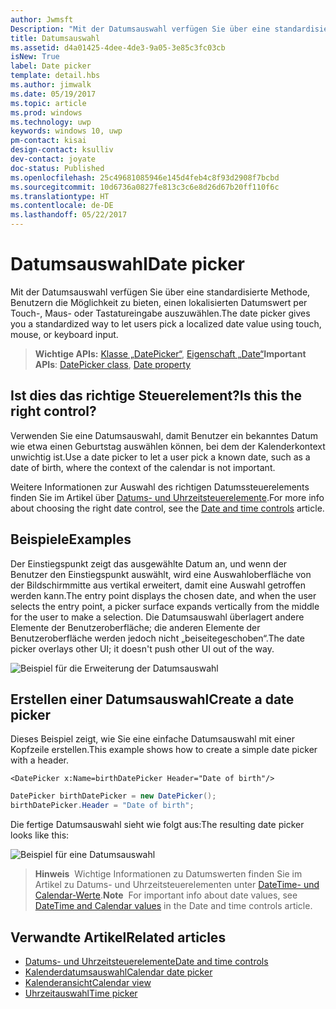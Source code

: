 ```yaml
---
author: Jwmsft
Description: "Mit der Datumsauswahl verfügen Sie über eine standardisierte Methode, Benutzern die Möglichkeit zu bieten, einen lokalisierten Datumswert per Touch-, Maus- oder Tastatureingabe auszuwählen."
title: Datumsauswahl
ms.assetid: d4a01425-4dee-4de3-9a05-3e85c3fc03cb
isNew: True
label: Date picker
template: detail.hbs
ms.author: jimwalk
ms.date: 05/19/2017
ms.topic: article
ms.prod: windows
ms.technology: uwp
keywords: windows 10, uwp
pm-contact: kisai
design-contact: ksulliv
dev-contact: joyate
doc-status: Published
ms.openlocfilehash: 25c49681085946e145d4feb4c8f93d2908f7bcbd
ms.sourcegitcommit: 10d6736a0827fe813c3c6e8d26d67b20ff110f6c
ms.translationtype: HT
ms.contentlocale: de-DE
ms.lasthandoff: 05/22/2017
---
```

# <a name="date-picker"></a><span data-ttu-id="e0764-104">Datumsauswahl</span><span class="sxs-lookup"><span data-stu-id="e0764-104">Date picker</span></span>

<link rel="stylesheet" href="https://az835927.vo.msecnd.net/sites/uwp/Resources/css/custom.css"> 

<span data-ttu-id="e0764-105">Mit der Datumsauswahl verfügen Sie über eine standardisierte Methode, Benutzern die Möglichkeit zu bieten, einen lokalisierten Datumswert per Touch-, Maus- oder Tastatureingabe auszuwählen.</span><span class="sxs-lookup"><span data-stu-id="e0764-105">The date picker gives you a standardized way to let users pick a localized date value using touch, mouse, or keyboard input.</span></span> 

> <span data-ttu-id="e0764-106">**Wichtige APIs:** [Klasse „DatePicker“](https://msdn.microsoft.com/library/windows/apps/xaml/windows.ui.xaml.controls.datepicker.aspx), [Eigenschaft „Date“](https://msdn.microsoft.com/library/windows/apps/xaml/windows.ui.xaml.controls.datepicker.date.aspx)</span><span class="sxs-lookup"><span data-stu-id="e0764-106">**Important APIs**: [DatePicker class](https://msdn.microsoft.com/library/windows/apps/xaml/windows.ui.xaml.controls.datepicker.aspx), [Date property](https://msdn.microsoft.com/library/windows/apps/xaml/windows.ui.xaml.controls.datepicker.date.aspx)</span></span>


## <a name="is-this-the-right-control"></a><span data-ttu-id="e0764-107">Ist dies das richtige Steuerelement?</span><span class="sxs-lookup"><span data-stu-id="e0764-107">Is this the right control?</span></span>
<span data-ttu-id="e0764-108">Verwenden Sie eine Datumsauswahl, damit Benutzer ein bekanntes Datum wie etwa einen Geburtstag auswählen können, bei dem der Kalenderkontext unwichtig ist.</span><span class="sxs-lookup"><span data-stu-id="e0764-108">Use a date picker to let a user pick a known date, such as a date of birth, where the context of the calendar is not important.</span></span>

<span data-ttu-id="e0764-109">Weitere Informationen zur Auswahl des richtigen Datumssteuerelements finden Sie im Artikel über [Datums- und Uhrzeitsteuerelemente](date-and-time.md).</span><span class="sxs-lookup"><span data-stu-id="e0764-109">For more info about choosing the right date control, see the [Date and time controls](date-and-time.md) article.</span></span>

## <a name="examples"></a><span data-ttu-id="e0764-110">Beispiele</span><span class="sxs-lookup"><span data-stu-id="e0764-110">Examples</span></span>

<span data-ttu-id="e0764-111">Der Einstiegspunkt zeigt das ausgewählte Datum an, und wenn der Benutzer den Einstiegspunkt auswählt, wird eine Auswahloberfläche von der Bildschirmmitte aus vertikal erweitert, damit eine Auswahl getroffen werden kann.</span><span class="sxs-lookup"><span data-stu-id="e0764-111">The entry point displays the chosen date, and when the user selects the entry point, a picker surface expands vertically from the middle for the user to make a selection.</span></span> <span data-ttu-id="e0764-112">Die Datumsauswahl überlagert andere Elemente der Benutzeroberfläche; die anderen Elemente der Benutzeroberfläche werden jedoch nicht „beiseitegeschoben“.</span><span class="sxs-lookup"><span data-stu-id="e0764-112">The date picker overlays other UI; it doesn't push other UI out of the way.</span></span>

![Beispiel für die Erweiterung der Datumsauswahl](images/controls_datepicker_expand.png)

## <a name="create-a-date-picker"></a><span data-ttu-id="e0764-114">Erstellen einer Datumsauswahl</span><span class="sxs-lookup"><span data-stu-id="e0764-114">Create a date picker</span></span>

<span data-ttu-id="e0764-115">Dieses Beispiel zeigt, wie Sie eine einfache Datumsauswahl mit einer Kopfzeile erstellen.</span><span class="sxs-lookup"><span data-stu-id="e0764-115">This example shows how to create a simple date picker with a header.</span></span>

```xaml
<DatePicker x:Name=birthDatePicker Header="Date of birth"/>
```

```csharp
DatePicker birthDatePicker = new DatePicker();
birthDatePicker.Header = "Date of birth";
```

<span data-ttu-id="e0764-116">Die fertige Datumsauswahl sieht wie folgt aus:</span><span class="sxs-lookup"><span data-stu-id="e0764-116">The resulting date picker looks like this:</span></span>

![Beispiel für eine Datumsauswahl](images/date-picker-closed.png)

> <span data-ttu-id="e0764-118">**Hinweis**&nbsp;&nbsp;Wichtige Informationen zu Datumswerten finden Sie im Artikel zu Datums- und Uhrzeitsteuerelementen unter [DateTime- und Calendar-Werte](date-and-time.md#datetime-and-calendar-values).</span><span class="sxs-lookup"><span data-stu-id="e0764-118">**Note**&nbsp;&nbsp;For important info about date values, see [DateTime and Calendar values](date-and-time.md#datetime-and-calendar-values) in the Date and time controls article.</span></span>



## <a name="related-articles"></a><span data-ttu-id="e0764-119">Verwandte Artikel</span><span class="sxs-lookup"><span data-stu-id="e0764-119">Related articles</span></span>

- [<span data-ttu-id="e0764-120">Datums- und Uhrzeitsteuerelemente</span><span class="sxs-lookup"><span data-stu-id="e0764-120">Date and time controls</span></span>](date-and-time.md)
- [<span data-ttu-id="e0764-121">Kalenderdatumsauswahl</span><span class="sxs-lookup"><span data-stu-id="e0764-121">Calendar date picker</span></span>](calendar-date-picker.md)
- [<span data-ttu-id="e0764-122">Kalenderansicht</span><span class="sxs-lookup"><span data-stu-id="e0764-122">Calendar view</span></span>](calendar-view.md)
- [<span data-ttu-id="e0764-123">Uhrzeitauswahl</span><span class="sxs-lookup"><span data-stu-id="e0764-123">Time picker</span></span>](time-picker.md)
